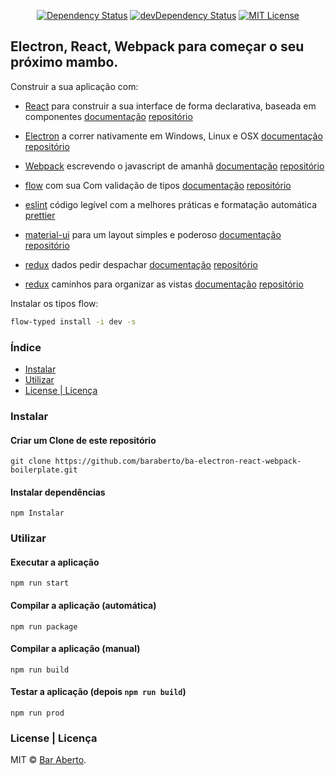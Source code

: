 <p align="center">
  <a href="https://david-dm.org/baraberto/ba-electron-react-webpack-boilerplate"><img alt="Dependency Status" src="https://david-dm.org/baraberto/ba-electron-react-webpack-boilerplate.svg?style=flat"></a>
  <a href="https://david-dm.org/baraberto/ba-electron-react-webpack-boilerplate?type=dev"><img alt="devDependency Status" src="https://david-dm.org/baraberto/ba-electron-react-webpack-boilerplate/dev-status.svg?style=flat"></a>
  <a href="http://opensource.org/licenses/MIT"><img alt="MIT License" src="https://img.shields.io/npm/l/express.svg"></a>
</p>

## Electron, React, Webpack para começar o seu próximo mambo.

Construir a sua aplicação com:
- [React](https://reactjs.org) para construir a sua interface de forma declarativa, baseada em componentes [documentação](https://reactjs.org/docs/getting-started.html) [repositório](https://github.com/facebook/react/)

- [Electron](https://electronjs.org/) a correr nativamente em Windows, Linux e OSX [documentação](https://electronjs.org/docs) [repositório](https://github.com/electron/electron)

- [Webpack](https://webpack.js.org/) escrevendo o javascript de amanhã [documentação](https://webpack.js.org/concepts/) [repositório](https://github.com/webpack/webpack)

- [flow](https://flow.org/) com sua Com validação de tipos [documentação](https://flow.org/en/docs/) [repositório](https://github.com/facebook/flow)

- [eslint](https://eslint.org/) código legível com a melhores práticas e formatação automática [prettier](https://prettier.io/)

- [material-ui](https://material-ui-next.com/) para um layout simples e poderoso [documentação](https://material-ui.com/getting-started/installation/) [repositório](https://github.com/mui-org/material-ui)

- [redux](https://redux.js.org/) dados pedir despachar [documentação](https://redux.js.org/introduction/getting-started) [repositório](https://github.com/reduxjs/redux)

- [redux](https://redux.js.org/) caminhos para organizar as vistas [documentação](https://reacttraining.com/react-router/web/guides/quick-start) [repositório](https://github.com/ReactTraining/react-router)


Instalar os tipos flow:
```bash
flow-typed install -i dev -s
```

### Índice

* [Instalar](#Instalar)
* [Utilizar](#Utilizar)
* [License | Licença](#license)

### Instalar

#### Criar um Clone de este repositório

```
git clone https://github.com/baraberto/ba-electron-react-webpack-boilerplate.git
```

#### Instalar dependências

```
npm Instalar
```

### Utilizar

#### Executar a aplicação

```
npm run start
```

#### Compilar a aplicação (automática)

```
npm run package
```

#### Compilar a aplicação (manual)

```
npm run build
```

#### Testar a aplicação (depois `npm run build`)
```
npm run prod
```

### License | Licença

MIT © [Bar Aberto](https://github.com/baraberto).

